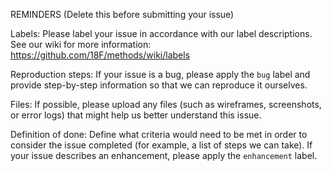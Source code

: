 REMINDERS (Delete this before submitting your issue)

Labels: Please label your issue in accordance with our label descriptions. See our wiki for more information: https://github.com/18F/methods/wiki/labels

Reproduction steps: If your issue is a bug, please apply the `bug` label and provide step-by-step information so that we can reproduce it ourselves.

Files: If possible, please upload any files (such as wireframes, screenshots, or error logs) that might help us better understand this issue.

Definition of done: Define what criteria would need to be met in order to consider the issue completed (for example, a list of steps we can take). If your issue describes an enhancement, please apply the `enhancement` label.
